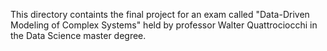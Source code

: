 This directory containts the final project for an exam  called "Data-Driven Modeling of Complex Systems" held by professor Walter Quattrociocchi in the Data Science master degree.
